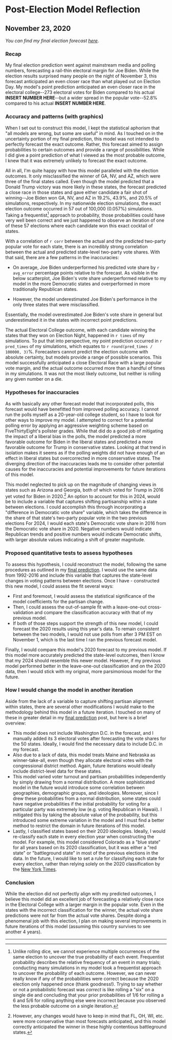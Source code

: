 # Post-Election Model Reflection
## November 23, 2020

*You can find my final election forecast [here](https://kayla-manning.github.io/gov1347/posts/final.html)*.

### Recap

My final election prediction went against mainstream media and polling numbers, forecasting a rail-thin electoral margin for Joe Biden. While the election results surprised many people on the night of November 3, this forecast anticipated an even closer race than what played out on Election Day. My model's point prediction anticipated an even closer race in the electoral college--273 electoral votes for Biden compared to his actual **INSERT NUMBER HERE**--but a wider spread in the popular vote--52.8% compared to his actual **INSERT NUMBER HERE**.


### Accuracy and patterns (with graphics)

When I set out to construct this model, I kept the statistical aphorism that "all models are wrong, but some are useful" in mind. As I touched on in the uncertainty portion of my final prediction, this model was not intended to perfectly forecast the exact outcome. Rather, this forecast aimed to assign probabilities to certain outcomes and provide a range of possibilities. While I did give a point prediction of what I viewed as the most probable outcome, I knew that it was extremely unlikely to forecast the exact outcome.

All in all, I'm quite happy with how this model paralleled with the election outcomes. It only misclassified the winner of GA, NV, and AZ, which were three of the final states called. Even though the model predicted that a Donald Trump victory was more likely in these states, the forecast predicted a close race in those states and gave either candidate a fair shot of winning--Joe Biden won GA, NV, and AZ in 19.2%, 43.9%, and 20.5% of simulations, respectively. In my nationwide election simulations, the exact election outcome occurred in 57 out of 100,000 (0.057%) simulations. Taking a frequentist[^frequentist] approach to probability, those probabilities could have very well been correct and we just happened to observe an iteration of one of these 57 elections where each candidate won this exact cocktail of states.

With a correlation of `r corr` between the actual and the predicted two-party popular vote for each state, there is an incredibly strong correlation between the actual and predicted state-level two-party vote shares. With that said, there are a few patterns in the inaccuracies:

- On average, Joe Biden underperformed his predicted vote share by `r avg_error` percentage points relative to the forecast. As visible in the below scatterplot, Joe Biden's vote share underperformed relative to my model in the more Democratic states and overperformed in more traditionally Republican states.

- However, the model underestimated Joe Biden's performance in the only three states that were misclassified. 

Essentially, the model overestimated Joe Biden's vote share in general but underestimated it in the states with incorrect point predictions.

The actual Electoral College outcome, with each candidate winning the states that they won on Election Night, happened in `r times` of my simulations. To put that into perspective, my point prediction occurred in `r pred_times` of my simulations, which equates to `r round(pred_times / 100000, 3)`%. Forecasters cannot predict the election outcome with absolute certainty, but models provide a range of possible scenarios. This model successfully anticipated a close Electoral Race with a large popular vote margin, and the actual outcome occurred more than a handful of times in my simulations. It was not the most likely outcome, but neither is rolling any given number on a die.

### Hypotheses for inaccuracies

As with basically any other forecast model that incorporated polls, this forecast would have benefitted from improved polling accuracy. I cannot run the polls myself as a 20-year-old college student, so I have to look for other ways to improve my model. I attempted to correct for a potential polling error by applying an aggressive weighting scheme based on FiveThirtyEight's pollster grades. While that did do a good job of mitigating the impact of a liberal bias in the polls, the model predicted a more favorable outcome for Biden in the liberal states and predicted a more favorable outcome for Trump in conservative states. Looking at that trend in isolation makes it seems as if the polling weights did not have enough of an effect in liberal states but overcorrected in more conservative states. The diverging direction of the inaccuracies leads me to consider other potential causes for the inaccuracies and potential improvements for future iterations of this model.

This model neglected to pick up on the magnitude of changing views in states such as Arizona and Georgia, both of which voted for Trump in 2016 yet voted for Biden in 2020.[^good-shifts] An option to account for this in 2024, would be to include a variable that captures shifting partisanship within a state between elections. I could accomplish this through incorporating a "difference in Democratic vote share" variable, which takes the difference in the share of that state's two-party popular vote in the two previous elections For 2024, I would each state's Democratic vote share in 2016 from the Democratic vote share in 2020. Negative numbers would indicate Republican trends and positive numbers would indicate Democratic shifts, with larger absolute values indicating a shift of greater magnitude. 

### Proposed quantitative tests to assess hypotheses

To assess this hypothesis, I could reconstruct the model, following the same procedures as outlined in my [final prediction](posts/final.md). I would use the same data from 1992-2016 and include this variable that captures the state-level changes in voting patterns between elections. Once I have - constructed this new model, I could assess the fit several ways:

- First and foremost, I would assess the statistical significance of the model coefficients for the partisan change.
- Then, I could assess the out-of-sample fit with a leave-one-out cross-validation and compare the classification accuracy with that of my previous model.
- If both of those steps support the strength of this new model, I could forecast the 2020 results using this year's data. To remain consistent between the two models, I would not use polls from after 3 PM EST on November 1, which is the last time I ran the previous forecast model.

Finally, I would compare this model's 2020 forecast to my previous model. If this model more accurately predicted the state-level outcomes, then I know that my 2024 should resemble this newer model. However, if my previous model performed better in the leave-one-out classification and on the 2020 data, then I would stick with my original, more parsimonious model for the future.


### How I would change the model in another iteration

Aside from the lack of a variable to capture shifting partisan alignment within states, there are several other modifications I would make to the methodology behind this model in a future iteration. I touched on many of these in greater detail in my [final prediction](posts/final.md) post, but here is a brief overview:

- This model does not include Washington D.C. in the forecast, and I manually added its 3 electoral votes after forecasting the vote shares for the 50 states. Ideally, I would find the necessary data to include D.C. in my forecast.
- Also due to a lack of data, this model treats Maine and Nebraska as winner-take-all, even though they allocate electoral votes with the congressional district method. Again, future iterations would ideally include district-level data for these states.
- This model varied voter turnout and partisan probabilities independently by simply drawing from a normal distribution. A more sophisticated model in the future would introduce some correlation between geographies, demographic groups, and ideologies. Moreover, since I drew these probabilities from a normal distribution, some states could have negative probabilities if the initial probability for voting for a particular party was extremely low (e.g. voting Republican in Hawaii). I mitigated this by taking the absolute value of the probability, but this introduced some extreme variation in the model and I must find a better method to restrict the domain in future iterations of this model.
- Lastly, I classified states based on their 2020 ideologies. Ideally, I would re-classify each state in every election year when constructing the model. For example, this model considered Colorado as a "blue state" for all years based on its 2020 classification, but it was either a "red state" or "battleground state" in most of the previous elections in the data. In the future, I would like to set a rule for classifying each state for every election, rather than relying solely on the 2020 classification by the [New York Times](https://www.nytimes.com/interactive/2020/us/elections/electoral-college-battleground-states.html).

### Conclusion

While the election did not perfectly align with my predicted outcomes, I believe this model did an excellent job of forecasting a relatively close race in the Electoral College with a larger margin in the popular vote. Even in the states with the incorrect classification for the winner, the actual vote share predictions were not far from the actual vote shares. Despite doing a phenomenal job with this election, I plan on making several improvements in future iterations of this model (assuming this country survives to see another 4 years).


---------------------------------------------------------------------

[^frequentist]: Unlike rolling dice, we cannot experience multiple occurrences of the same election to uncover the true probability of each event. Frequentist probability describes the relative frequency of an event in many trials; conducting many simulations in my model took a frequentist approach to uncover the probability of each outcome. However, we can never really know if any of the probabilities were correct because the 2020 election only happened once (thank goodness!). Trying to say whether or not a probabilistic forecast was *correct* is like rolling a "six" on a single die and concluding that your prior probabilities of 1/6 for rolling a 6 and 5/6 for rolling anything else were incorrect because you observed the less probable outcome on a single iteration.

[^good-shifts]: However, any changes would have to keep in mind that FL, OH, WI, etc. were more conservative than most forecasts anticipated, and this model correctly anticipated the winner in these highly contentious battleground states. 


